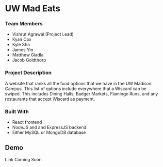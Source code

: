 # UW Mad Eats

### Team Members
- Vishrut Agrawal (Project Lead)
- Kyan Cox
- Kyle Sha
- James Yin
- Matthew Giadla
- Jacob Goldthorp

### Project Description
A website that ranks all the food options that we have in the UW Madison Campus.
This list of options include everywhere that a Wiscard can be swiped. This includes Dining Halls, 
Badger Markets, Flamingo Runs, and any restaurants that accept Wiscard as payment. 

### Built With
- React frontend
- NodeJS and and ExpressJS backend
- Either MySQL or MongoDB database

## Demo
Link Coming Soon
